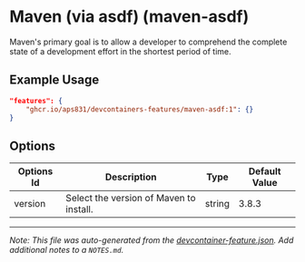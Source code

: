
# Maven (via asdf) (maven-asdf)

Maven's primary goal is to allow a developer to comprehend the complete state of a development effort in the shortest period of time.

## Example Usage

```json
"features": {
    "ghcr.io/aps831/devcontainers-features/maven-asdf:1": {}
}
```

## Options

| Options Id | Description | Type | Default Value |
|-----|-----|-----|-----|
| version | Select the version of Maven to install. | string | 3.8.3 |



---

_Note: This file was auto-generated from the [devcontainer-feature.json](devcontainer-feature.json).  Add additional notes to a `NOTES.md`._

